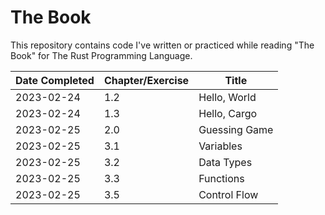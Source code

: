 # The Book
This repository contains code I've written or practiced while reading "The Book" for The Rust Programming Language.

| Date Completed | Chapter/Exercise | Title |
|----------------|------------------|-------|
| 2023-02-24 | 1.2 | Hello, World |
| 2023-02-24 | 1.3 | Hello, Cargo |
| 2023-02-25 | 2.0 | Guessing Game |
| 2023-02-25 | 3.1 | Variables |
| 2023-02-25 | 3.2 | Data Types |
| 2023-02-25 | 3.3 | Functions |
| 2023-02-25 | 3.5 | Control Flow |
